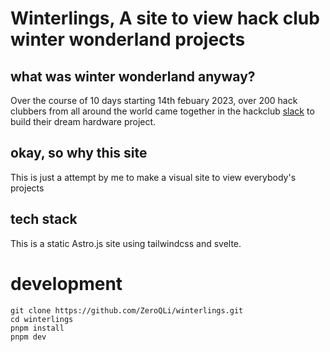 # Winterlings, A site to view hack club winter wonderland projects

## what was winter wonderland anyway?

Over the course of 10 days starting 14th febuary 2023, over 200 hack clubbers from all around the world came together in the hackclub [slack](https://hackclub.com/slack) to build their dream hardware project.

## okay, so why this site

This is just a attempt by me to make a visual site to view everybody's projects

## tech stack

This is a static Astro.js site using tailwindcss and svelte.

# development
```
git clone https://github.com/ZeroQLi/winterlings.git
cd winterlings
pnpm install
pnpm dev

```
